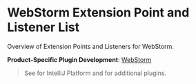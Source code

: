 <!-- Copyright 2000-2025 JetBrains s.r.o. and contributors. Use of this source code is governed by the Apache 2.0 license. -->

# WebStorm Extension Point and Listener List

<link-summary>Overview of Extension Points and Listeners for WebStorm.</link-summary>

<tldr>

**Product-Specific Plugin Development**: [WebStorm](webstorm.md)

</tldr>

> See [](intellij_platform_extension_point_list.md) for IntelliJ Platform and [](oss_plugins_extension_point_list.md) for additional plugins.

<include from="generated_webstorm_extension_point_list.md" element-id="content"/>
